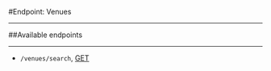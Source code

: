 #Endpoint: Venues
***

##Available endpoints
***

* `/venues/search`, [GET](venues/GET_venues_share.md#files)
